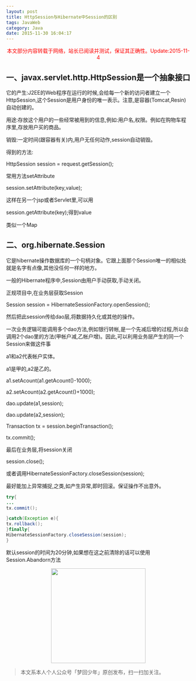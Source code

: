 ```yaml
---
layout: post
title: HttpSession与Hibernate中Session的区别
tags: JavaWeb
category: Java
date: 2015-11-30 16:04:17
---
```


<font color="red"><center>本文部分内容转载于网络，站长已阅读并测试，保证其正确性。Update:2015-11-4</center></font>

## 一、javax.servlet.http.HttpSession是一个抽象接口

它的产生:J2EE的Web程序在运行的时候,会给每一个新的访问者建立一个HttpSession,这个Session是用户身份的唯一表示。注意,是容器(Tomcat,Resin)自动创建的。

用途:存放这个用户的一些经常被用到的信息,例如:用户名,权限。例如在购物车程序里,存放用户买的商品。

销毁:一定时间(跟容器有关)内,用户无任何动作,session自动销毁。

得到的方法:

HttpSession session = request.getSession();

常用方法setAttribute

session.setAttribute(key,value);

这样在另一个jsp或者Servlet里,可以用

session.getAttribute(key);得到value

类似一个Map

## 二、org.hibernate.Session

它是hibernate操作数据库的一个句柄对象。它跟上面那个Session唯一的相似处就是名字有点像,其他没任何一样的地方。

一般的Hibernate程序中,Session由用户手动获取,手动关闭。

正规项目中,在业务层获取Session

Session session = HibernateSessionFactory.openSession();

然后把此session传给dao层,将数据持久化或其他的操作。

一次业务逻辑可能调用多个dao方法,例如银行转帐,是一个先减后增的过程,所以会调用2个dao里的方法(甲帐户减,乙帐户增)。因此,可以利用业务层产生的同一个Session来做这件事

a1和a2代表帐户实体。

a1是甲的,a2是乙的。

a1.setAcount(a1.getAcount()-1000);

a2.setAcount(a2.getAcount()+1000);

dao.update(a1,session);

dao.update(a2,session);

Transaction tx = session.beginTransaction();

tx.commit();

最后在业务层,将session关闭

session.close();

或者调用HibernateSessionFactory.closeSession(session);

最好能加上异常捕捉,之类,如产生异常,即时回滚。保证操作不出意外。
```java
try{
...
tx.commit();

}catch(Exception e){
tx.rollback();
}finally{
HibernateSessionFactory.closeSession(session);
}
```
默认session的时间为20分钟,如果想在这之前清除的话可以使用Session.Abandorn方法

<div align="center">
<img src="http://rann.cc/assets/img/qrcode-logo.png" width="258" height="258" />
</div>

> 本文系本人个人公众号「梦回少年」原创发布，扫一扫加关注。